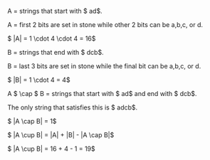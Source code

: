 A = strings that start with $ ad$.

A = first 2 bits are set in stone while other 2 bits can be a,b,c, or d.

$ |A| = 1 \cdot 4 \cdot 4 = 16$

B = strings that end with $ dcb$.

B = last 3 bits are set in stone while the final bit can be a,b,c, or d.

$ |B| = 1 \cdot 4 = 4$

A $ \cap $ B = strings that start with $ ad$ and end with $ dcb$.

The only string that satisfies this is $ adcb$.

$ |A \cap B| = 1$

$ |A \cup B| = |A| + |B| - |A \cap B|$

$ |A \cup B| = 16 + 4 - 1 = 19$
